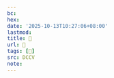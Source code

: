 ```yaml
---
bc:
hex:
date: '2025-10-13T10:27:06+08:00'
lastmod:
title: 􄊬
url: 􄊬
tags: [𢃜]
src: DCCV
note:
---
```

